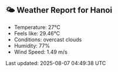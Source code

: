 <!-- WEATHER-START -->
## 🌤 Weather Report for Hanoi

- Temperature: 27°C
- Feels like: 29.46°C
- Conditions: overcast clouds
- Humidity: 77%
- Wind Speed: 1.49 m/s

Last updated: 2025-08-07 04:49:38 UTC
<!-- WEATHER-END -->
